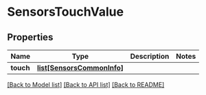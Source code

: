 # SensorsTouchValue

## Properties
Name | Type | Description | Notes
------------ | ------------- | ------------- | -------------
**touch** | [**list[SensorsCommonInfo]**](SensorsCommonInfo.md) |  | 

[[Back to Model list]](../README.md#documentation-for-models) [[Back to API list]](../README.md#documentation-for-api-endpoints) [[Back to README]](../README.md)


